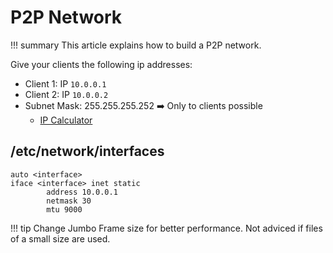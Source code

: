 # P2P Network

!!! summary
    This article explains how to build a P2P network.

Give your clients the following ip addresses:

* Client 1: IP `10.0.0.1`
* Client 2: IP `10.0.0.2`
* Subnet Mask: 255.255.255.252 :arrow_right: Only to clients possible 
    * [IP Calculator](http://jodies.de/ipcalc?host=10.1.6.0&mask1=30&mask2=)

## /etc/network/interfaces
```
auto <interface>
iface <interface> inet static
        address 10.0.0.1
        netmask 30
        mtu 9000
```

!!! tip
    Change Jumbo Frame size for better performance. Not adviced if files of a small size are used.
